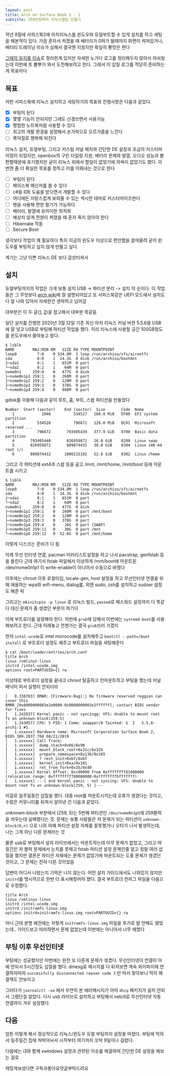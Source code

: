 ```yaml
---
layout: post
title: Arch on Surface Book 2 - 1
subtitle: 350만원짜리 리눅스랩탑 만들기
---
```


작년 8월에 서피스북2에 아치리눅스를 윈도우와 듀얼부트할 수 있게 설치를 하고 세팅을 해본적이 있다. 가끔 혼자서 켜졌을 때 배터리가 0퍼가 될때까지 화면이 켜져있거나, 배터리 드레이닝 이슈가 심해서 결국엔 지웠지만 확실히 뽕맛은 쩐다

[그때의 일지를 이슈](https://github.com/20chan/surface-arch/issues)로 정리한게 있지만 자세한 노가다 로그를 정리해두지 않아서 아쉬웠는데 이번에 또 뽐뿌가 와서 도전해보려고 한다. 그래서 이 삽질 로그를 적당히 준비하는게 목표이다

## 목표

저번 서피스북에 리눅스 설치하고 세팅하기의 목표와 진행사항은 다음과 같았다.

 - [x] 부팅이 된다
 - [x] 몇몇 기능이 안되지만 그래도 신경쓰면서 사용가능
 - [x] 평범한 노트북처럼 사용할 수 있다
 - [ ] 최고의 개발 환경을 설정해서 손가락으로 오르가즘을 느낀다
 - [ ] 룩덕질로 행복해 뒤진다

리눅스 설치, 듀얼부팅, 그리고 커스텀 커널 패치와 간단한 DE 설정과 조금의 커스터마이징이 되었지만, openbox의 구린 타일링 지원, 배터리 문제와 발열, 오디오 성능과 불편함때문에 포기했지만 굳이 리눅스 위에서 할일이 없었기에 의욕이 없었기도 했다. 이번엔 좀 더 확실한 목표를 정하고 이를 이뤄내는 것으로 한다

- [ ] 부팅이 된다
- [ ] 페이스북 메신저를 쓸 수 있다
- [ ] c#을 IDE 도움을 받으면서 개발할 수 있다
- [ ] 어디에든 자랑스럽게 보여줄 수 있는 섹시한 테마로 커스터마이즈한다
- [ ] 펜을 사용해 편한 필기가 가능하다
- [ ] 배터리, 발열에 유의미한 최적화
- [ ] 예상치 않게 전원이 켜졌을 때 혼자 죽지 않아야 한다
- [ ] Hibernate 작동
- [ ] Secure Boot

생각보다 작업이 꽤 필요하다 특히 지금의 윈도우 이상으로 편안함을 끌어올려 굳이 윈도우를 부팅하고 싶지 않게 만들고 싶다.

계기는 그냥 이쁜 리눅스 DE 보다 감성터져서

## 설치

듀얼부팅까지의 작업은 크게 보통 설치 USB -> 파티션 분리 -> 설치 의 순이다. 이 작업들은 그 무엇보다 [arch wiki](https://wiki.archlinux.org/index.php/installation_guide)에 잘 설명되어있고 또 서피스북같은 UEFI 모드에서 설치도 다 잘 나와 있어서 자세한건 생략하고 넘어감

대부분은 이 두 글([1](https://gist.github.com/johnramsden/f873723150209ccc4533f43ef100e9da), [2](https://github.com/linux-surface/linux-surface/wiki/Installation-and-Setup))을 참고해서 대부분 똑같음

일단 설치를 진행한 2020년 3월 12일 기준 최신 아치 리눅스 커널 버젼 5.5.6을 USB에 잘 넣고 USB로 부팅해 파티션 작업을 했다.
미리 리눅스에 사용할 공간 100GB정도를 윈도우에서 줄여놓고 왔다.

```
$ lsblk
NAME        MAJ:MIN RM   SIZE RO TYPE MOUNTPOINT
loop0         7:0    0 534.8M  1 loop /run/archiso/sfs/airootfs
sda           8:0    1  14.3G  0 disk /run/archiso/bootmnt
├─sda1        8:1    1   651M  0 part 
└─sda2        8:2    1    64M  0 part 
nvme0n1     259:0    0   477G  0 disk 
├─nvme0n1p1 259:1    0   260M  0 part 
├─nvme0n1p2 259:2    0   128M  0 part 
├─nvme0n1p3 259:3    0   378G  0 part 
└─nvme0n1p4 259:4    0   980M  0 part 
```

gdisk를 이용해 다음과 같이 루트, 홈, 부트, 스왑 파티션을 만들었다

```
Number  Start (sector)    End (sector)  Size       Code  Name
   1            2048          534527   260.0 MiB   EF00  EFI system partition
   2          534528          796671   128.0 MiB   0C01  Microsoft reserved ...
   3          796672       793405439   377.9 GiB   0700  Basic data partition
   4       793405440       826959871   16.0 GiB    8200  Linux swap
   5       826959872       889874431   30.0 GiB    8304  Linux x86-64 root (/)
   6       889874432      1000215182   52.6 GiB    8302  Linux /home
```

그리고 각 파티션에 ext4과 스왑 등을 굽고 /mnt, /mnt/home, /mnt/boot 등에 마운트를 시키고

```
$ lsblk
NAME        MAJ:MIN RM   SIZE RO TYPE MOUNTPOINT
loop0         7:0    0 534.8M  1 loop /run/archiso/sfs/airootfs
sda           8:0    1  14.3G  0 disk /run/archiso/bootmnt
├─sda1        8:1    1   651M  0 part 
└─sda2        8:2    1    64M  0 part 
nvme0n1     259:0    0   477G  0 disk 
├─nvme0n1p1 259:1    0   260M  0 part /mnt/boot
├─nvme0n1p2 259:2    0   128M  0 part 
├─nvme0n1p3 259:3    0   378G  0 part 
├─nvme0n1p4 259:4    0    16G  0 part [SWAP]
├─nvme0n1p5 259:11   0    30G  0 part /mnt
└─nvme0n1p6 259:12   0  52.6G  0 part /mnt/home
```

이렇게 디스크는 준비가 다 됨

이제 무선 인터넷 연결, pacman 미러리스트설정을 하고 나서 pacstrap, genfstab 등을 돌린다
근데 여기서 fstab 파일에서 이상하게 /mnt/boot에 마운트된 /dev/nvme0n1p1 이 write-enable이 아니어서 수동으로 바꿨다

이후에는 chroot 이후 로컬타임, locale-gen, host 설정을 하고 무선인터넷 연결을 위해 애용하는 wpa와 wifi-menu, dialog를, 외엔 sudo, zsh를 설치하고 sudoer 설정도 해준 뒤

그리고는 `mkinitcpio -p linux` 로 리눅스 빌드, `passwd`로 패스워드 설정까지 다 똑같다
대신 문제가 좀 생겼던 부분이 여기다

이제 부트로더를 설정해야 한다. 저번에 `grub`에 당해서 이번에는 `systemd-boot`를 사용해보려고 한다. 근데 이래놓고 언젠가는 결국 `grub`쓰러 가겠지

먼저 `intel-ucode`로 intel microcode를 설치해주고 `bootctl --path=/boot install` 로 부트로더 설정도 해주고 부트로더 파일을 세팅해준다

```
$ cat /boot/loader/entries/arch.conf
title Arch
linux /vmlinuz-linux
initrd /intel-ucode.img
options root=PARTUUID={} rw
```

이상태로 부트로더 설정을 끝내고 chroot 탈출하고 언마운트하고 부팅을 했는데 커널 패닉이 떠서 실행이 안되더라

```
[   0.338783] DMAR: [Firmware-Bug]:j No firmware reserved reggion can cover this
RMRR [0x0000000003e2e0000-0x0000000003e2ffffff], contact BIOS vendor for fixes
[   1.242837] Kernel panic - not syncingg: VFS: Unable to mount root fs on unknown-block(259,5)
[   1.243057] CPU: 5 PID: 1 Comm: swapper/0 Tainted: G  I   5.5.8-arch1-1 #1
[   1.xxxxxx] Hardware name: Microsoft Corporation Surface Book 2, BIOS 389.2837.768 08/21/2019
[   1.xxxxxx] Call Trace:
[   1.xxxxxx]  dump_stack+0x66/0x90
[   1.xxxxxx]  mount_block_root+0x31c/0x32b
[   1.xxxxxx]  prepare_namespace+0x136/0x165
[   1.xxxxxx]  ? rest_init+0xbf/0xbf
[   1.xxxxxx]  kernel_init+0xa/0x101
[   1.xxxxxx]  ret_from_fork+0x35/0x40
[   1.xxxxxx] Kernel Offset: 0xc00000 from 0xffffffff81000000 (relocation range: 0xffffffff780000000-0xffffffffbfffffff)
[   1.xxxxxx] ---[ end Kernel panic - not syncing: VFS: Unable to mount root fs on unknown-block(259, 5) ]---
```

이걸로 일주일동안 삽질을 했다. 대충 root를 마운트시키는데 오류가 생겼다는 것이고, 수많은 커뮤니티를 뒤져서 알아낸 건 다음과 같았다.

unknown-block 부분에서 (259, 5)는 5번째 파티션인 `/dev/nvme0n1p5`에 259블럭을 씌우는데 실패했다는 것. 문제는 보통 사람들은 저 문제가 되는 파티션이 `unknown-block(0,n)` 으로 나와 아예 파티션 설정 자체를 잘못했거나 오타가 나서 발생하는데, 나는 그게 아닌 다른 문제라는 것

물론 usb로 부팅해서 설치 라이브에서는 마운트하는데 아무 문제가 없었고, 그리고 며칠간은 저 블럭 문제에서 눈치를 못채고 fstab 파티션 설정 문제인줄 알고 정말 여러 삽질을 했지만 결론은 파티션 자체에는 문제가 없었기에 마운트되는 도중 문제가 생겼던 것이고, 그 문제는 전혀 다른 것이었음

답변이 어디서 나왔는지 기억은 나지 않는다. 어떤 설치 가이드에서도 나와있지 않지만 `initrd`를 명시적으로 한번 더 표시해줬어야 했다. 결국 부트로더 컨피그 파일을 다음으로 수정했다.


```
title Arch
linux /vmlinuz-linux
initrd /intel-ucode.img
initrd /initramfs-linux.img
options initrd=initramfs-linux.img root=PARTUUID={} rw
```

아니 근데 분명 예전에는 저렇게 `initramfs-linux.img` 파일을 추가로 말 안해도 됐었는데.. 가이드보고 따라하면서 문제 없었는데 이번에는 아니어서 너무 헤맸다

## 부팅 이후 무선인터넷
부팅에는 성공했지만 이번에는 완전 또 다른게 문제가 생겼다.
무선인터넷이 연결이 아예 안되서 5시간정도 삽질을 했다. dmesg로 메시지를 다 뒤져보면 계속 와이파이에 연결하자마자 `successfully disconnected reason code 3` 만 떠서 찾아보니 딱히 해결책도 안보이고

그러다가 `journalctl -xe` 에서 우연히 본 에러메시지가 아마 `dhcp` 패키지가 설치 안되서 그랬단걸 알았다. 다시 usb 라이브로 설치하고 부팅해서 netctl로 무선인터넷 자동 연결까지 겨우 설정했다.

## 다음

암튼 이렇게 해서 정상적으로 리눅스/윈도우 듀얼 부팅까지 설정을 마쳤다. 부팅에 막혀서 일주일간 집에 쳐박아놔서 시작부터 여기까지 꼬박 9일이나 걸렸다.

다음에는 i3와 함께 xwindows 설정과 관련된 이슈를 해결하여 간단한 DE 설정을 해보는 걸로

재밌게보셨다면 구독과좋아요댓글부탁드려요